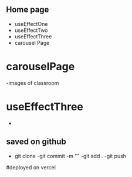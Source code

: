 ## Home page

- useEffectOne
- useEffectTwo
- useEffectThree
- carousel Page

# carouselPage
-images of classroom

# useEffectThree
-

## saved on github

- git clone
-git commit -m ""
-git add .
   -git push

#deployed on vercel